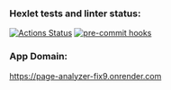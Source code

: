 ### Hexlet tests and linter status:

[![Actions Status](https://github.com/AlexMomot-717/python-project-83/actions/workflows/hexlet-check.yml/badge.svg)](https://github.com/AlexMomot-717/python-project-83/actions)
[![pre-commit hooks](https://github.com/AlexMomot-717/python-project-83/actions/workflows/pre-commit.yml/badge.svg)](https://github.com/AlexMomot-717/python-project-83/actions)

### App Domain:

https://page-analyzer-fix9.onrender.com
